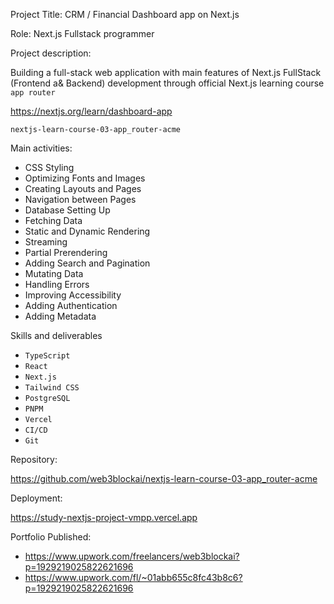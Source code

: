 Project Title: CRM / Financial Dashboard app on Next.js

Role: Next.js Fullstack programmer

Project description:

Building a full-stack web application with main features of Next.js
FullStack (Frontend a& Backend) development through official Next.js learning course `app router` 

https://nextjs.org/learn/dashboard-app

`nextjs-learn-course-03-app_router-acme`


Main activities:
- CSS Styling
- Optimizing Fonts and Images
- Creating Layouts and Pages
- Navigation between Pages
- Database Setting Up
- Fetching Data
- Static and Dynamic Rendering
- Streaming
- Partial Prerendering
- Adding Search and Pagination
- Mutating Data
- Handling Errors
- Improving Accessibility
- Adding Authentication
- Adding Metadata

Skills and deliverables
- `TypeScript`
- `React`
- `Next.js`
- `Tailwind CSS`
- `PostgreSQL`
- `PNPM`
- `Vercel`
- `CI/CD`
- `Git`

Repository: 

https://github.com/web3blockai/nextjs-learn-course-03-app_router-acme

Deployment:

https://study-nextjs-project-vmpp.vercel.app

Portfolio Published:

- https://www.upwork.com/freelancers/web3blockai?p=1929219025822621696
- https://www.upwork.com/fl/~01abb655c8fc43b8c6?p=1929219025822621696

